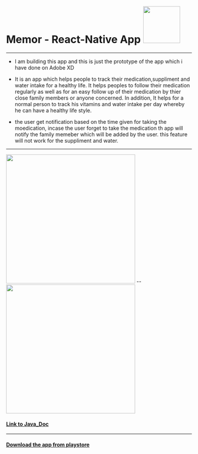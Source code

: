   # Memor   - React-Native App                                                      <img src="Images/logo.png" width="100">
 
------
- I am building this app and this is just the prototype of the app which i have done on Adobe XD
- It is an app which helps people to track their medication,suppliment and water intake for a healthy life. 
It helps peoples  to follow their medication regularly as well as for an easy follow up 
of their medication by thier close family members or anyone concerned. In addition, It helps for 
a normal person to track his vitamins and water intake per day whereby he can have a healthy life style.

- the user get notification based on the time given for taking the moedication, incase the user forget to take the medication 
th app will notify the family memeber which will be added by the user. this feature will not work for the suppliment and water. 
---

 
 
 <img src="Prototype/iPhone X-XS – 4.png" width="350">    --      <img src="Prototype/iPhone X-XS – 5.png" width="350">                                  
                                          



####  [Link to Java_Doc](http://users.metropolia.fi/~beselama/callmemoJ_DOC/index.html)

---

####  [Download the app from playstore](https://play.google.com/store/apps/details?id=com.callmemonew.gbese.callmemo&hl=en)
